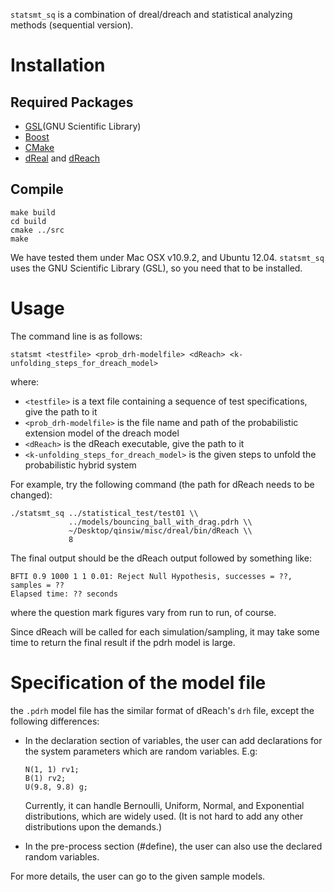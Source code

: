 ``statsmt_sq`` is a combination of dreal/dreach and statistical analyzing methods (sequential version).

Installation
============

Required Packages
-----------------

 - [GSL](GNU Scientific Library)
 - [Boost]
 - [CMake]
 - [dReal] and [dReach]

[GSL]: http://www.gnu.org/software/gsl/
[Boost]: http://www.boost.org/
[CMake]: http://www.cmake.org/
[dReal]: http://dreal.cs.cmu.edu
[dReach]: http://dreal.cs.cmu.edu

Compile
-------

    make build
    cd build
    cmake ../src
    make

We have tested them under Mac OSX v10.9.2, and Ubuntu 12.04.
``statsmt_sq`` uses the GNU Scientific Library (GSL), so you need that
to be installed.

Usage
=====

The command line is as follows:

    statsmt <testfile> <prob_drh-modelfile> <dReach> <k-unfolding_steps_for_dreach_model>

where:

 - ``<testfile>`` is a text file containing a sequence of test specifications, give the path to it
 - ``<prob_drh-modelfile>`` is the file name and path of the probabilistic extension model of the dreach model
 - ``<dReach>`` is the dReach executable, give the path to it
 - ``<k-unfolding_steps_for_dreach_model>`` is the given steps to unfold the probabilistic hybrid system

For example, try the following command (the path for dReach needs to be changed):

    ./statsmt_sq ../statistical_test/test01 \\
                 ../models/bouncing_ball_with_drag.pdrh \\
                 ~/Desktop/qinsiw/misc/dreal/bin/dReach \\
                 8

The final output should be the dReach output followed by something like:

    BFTI 0.9 1000 1 1 0.01: Reject Null Hypothesis, successes = ??, samples = ??
    Elapsed time: ?? seconds

where the question mark figures vary from run to run, of course.

Since dReach will be called for each simulation/sampling, it may take
some time to return the final result if the pdrh model is large.


Specification of the model file
===================================
the ``.pdrh`` model file has the similar format of dReach's ``drh``
file, except the following differences:

 - In the declaration section of variables, the user can add
   declarations for the system parameters which are random variables.
   E.g:

   ````
   N(1, 1) rv1;
   B(1) rv2;
   U(9.8, 9.8) g;
   ````
   Currently, it can handle Bernoulli, Uniform, Normal, and
   Exponential distributions, which are widely used. (It is not hard
   to add any other distributions upon the demands.)


 - In the pre-process section (#define), the user can also use the declared random variables.

For more details, the user can go to the given sample models.
